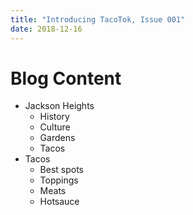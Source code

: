 ```yaml
---
title: "Introducing TacoTok, Issue 001"
date: 2018-12-16
---
```


# Blog Content
- Jackson Heights
  - History
  - Culture
  - Gardens
  - Tacos
- Tacos
  - Best spots
  - Toppings
  - Meats
  - Hotsauce
